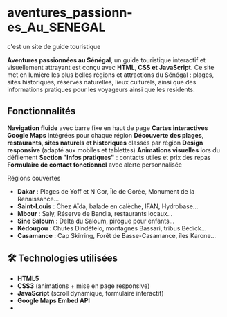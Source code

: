 # aventures_passionn-es_Au_SENEGAL
c'est un site de guide touristique

**Aventures passionnées au Sénégal**, un guide touristique interactif et visuellement attrayant est conçu avec **HTML, CSS et JavaScript**. Ce site met en lumière les plus belles régions et attractions du Sénégal : plages, sites historiques, réserves naturelles, lieux culturels, ainsi que des informations pratiques pour les voyageurs ainsi que les residents.

## Fonctionnalités

 **Navigation fluide** avec barre fixe en haut de page
   **Cartes interactives Google Maps** intégrées pour chaque région
   **Découverte des plages, restaurants, sites naturels et historiques** classés par région
   **Design responsive** (adapté aux mobiles et tablettes)
   **Animations visuelles** lors du défilement
   **Section "Infos pratiques"** : contacts utiles et prix des repas
   **Formulaire de contact fonctionnel** avec alerte personnalisée

 Régions couvertes

- **Dakar** : Plages de Yoff et N'Gor, Île de Gorée, Monument de la Renaissance…
- **Saint-Louis** : Chez Aïda, balade en calèche, IFAN, Hydrobase…
- **Mbour** : Saly, Réserve de Bandia, restaurants locaux…
- **Sine Saloum** : Delta du Saloum, pirogue pour enfants…
- **Kédougou** : Chutes Dindéfelo, montagnes Bassari, tribus Bédick…
- **Casamance** : Cap Skirring, Forêt de Basse-Casamance, îles Karone…

## 🛠️ Technologies utilisées
- **HTML5**
- **CSS3** (animations + mise en page responsive)
- **JavaScript** (scroll dynamique, formulaire interactif)
- **Google Maps Embed API**
- 
